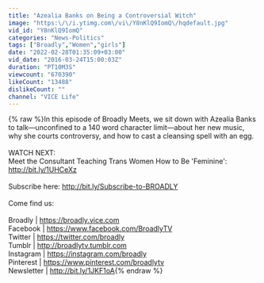 ```yaml
---
title: "Azealia Banks on Being a Controversial Witch"
image: "https:\/\/i.ytimg.com\/vi\/Y8nKlQ9IomQ\/hqdefault.jpg"
vid_id: "Y8nKlQ9IomQ"
categories: "News-Politics"
tags: ["Broadly","Women","girls"]
date: "2022-02-28T01:35:09+03:00"
vid_date: "2016-03-24T15:00:03Z"
duration: "PT10M3S"
viewcount: "670390"
likeCount: "13488"
dislikeCount: ""
channel: "VICE Life"
---
```

{% raw %}In this episode of Broadly Meets, we sit down with Azealia Banks to talk—unconfined to a 140 word character limit—about her new music, why she courts controversy, and how to cast a cleansing spell with an egg.<br /><br />WATCH NEXT:<br />Meet the Consultant Teaching Trans Women How to Be 'Feminine': <a rel="nofollow" target="blank" href="http://bit.ly/1UHCeXz">http://bit.ly/1UHCeXz</a><br /><br />Subscribe here: <a rel="nofollow" target="blank" href="http://bit.ly/Subscribe-to-BROADLY">http://bit.ly/Subscribe-to-BROADLY</a><br /><br />Come find us:<br /><br />Broadly | <a rel="nofollow" target="blank" href="https://broadly.vice.com">https://broadly.vice.com</a><br />Facebook | <a rel="nofollow" target="blank" href="https://www.facebook.com/BroadlyTV">https://www.facebook.com/BroadlyTV</a><br />Twitter | <a rel="nofollow" target="blank" href="https://twitter.com/broadly">https://twitter.com/broadly</a><br />Tumblr | <a rel="nofollow" target="blank" href="http://broadlytv.tumblr.com">http://broadlytv.tumblr.com</a><br />Instagram | <a rel="nofollow" target="blank" href="https://instagram.com/broadly">https://instagram.com/broadly</a><br />Pinterest | <a rel="nofollow" target="blank" href="https://www.pinterest.com/broadlytv">https://www.pinterest.com/broadlytv</a><br />Newsletter | <a rel="nofollow" target="blank" href="http://bit.ly/1JKF1oA">http://bit.ly/1JKF1oA</a>{% endraw %}
